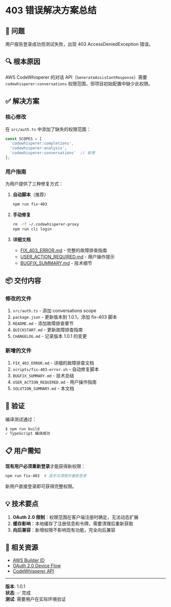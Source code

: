 # 403 错误解决方案总结

## 🎯 问题

用户报告登录成功但测试失败，出现 403 AccessDeniedException 错误。

## 🔍 根本原因

AWS CodeWhisperer 的对话 API（`GenerateAssistantResponse`）需要 `codewhisperer:conversations` 权限范围，但项目初始配置中缺少此权限。

## ✅ 解决方案

### 核心修改

在 `src/auth.ts` 中添加了缺失的权限范围：

```typescript
const SCOPES = [
  'codewhisperer:completions',
  'codewhisperer:analysis',
  'codewhisperer:conversations'  // 新增
];
```

### 用户指南

为用户提供了三种修复方式：

1. **自动脚本**（推荐）
   ```bash
   npm run fix-403
   ```

2. **手动修复**
   ```bash
   rm -rf ~/.codewhisperer-proxy
   npm run cli login
   ```

3. **详细文档**
   - [FIX_403_ERROR.md](./FIX_403_ERROR.md) - 完整的故障排查指南
   - [USER_ACTION_REQUIRED.md](./USER_ACTION_REQUIRED.md) - 用户操作提示
   - [BUGFIX_SUMMARY.md](./BUGFIX_SUMMARY.md) - 技术细节

## 📦 交付内容

### 修改的文件
1. `src/auth.ts` - 添加 conversations scope
2. `package.json` - 更新版本到 1.0.1，添加 fix-403 脚本
3. `README.md` - 添加故障排查章节
4. `QUICKSTART.md` - 更新故障排查指南
5. `CHANGELOG.md` - 记录版本 1.0.1 的变更

### 新增的文件
1. `FIX_403_ERROR.md` - 详细的故障排查文档
2. `scripts/fix-403-error.sh` - 自动修复脚本
3. `BUGFIX_SUMMARY.md` - 技术总结
4. `USER_ACTION_REQUIRED.md` - 用户操作指南
5. `SOLUTION_SUMMARY.md` - 本文档

## 🧪 验证

编译测试通过：
```bash
$ npm run build
✓ TypeScript 编译成功
```

## 📋 用户需知

**现有用户必须重新登录**才能获得新权限：
```bash
npm run fix-403  # 或手动清理并重新登录
```

新用户直接登录即可获得完整权限。

## 💡 技术要点

1. **OAuth 2.0 限制**：权限范围在客户端注册时确定，无法动态扩展
2. **缓存影响**：本地缓存了注册信息和令牌，需要清理后重新获取
3. **向后兼容**：新增权限不影响现有功能，完全向后兼容

## 🔗 相关资源

- [AWS Builder ID](https://docs.aws.amazon.com/signin/latest/userguide/sign-in-aws_builder_id.html)
- [OAuth 2.0 Device Flow](https://oauth.net/2/device-flow/)
- [CodeWhisperer API](https://docs.aws.amazon.com/codewhisperer/)

---

**版本**: 1.0.1  
**状态**: ✅ 完成  
**测试**: 需要用户在实际环境验证
